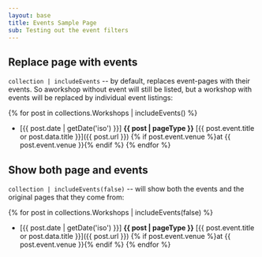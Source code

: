 ```yaml
---
layout: base
title: Events Sample Page
sub: Testing out the event filters
---
```


## Replace page with events

`collection | includeEvents` --
by default, replaces event-pages with their events.
So aworkshop without event will still be listed,
but a workshop with events will be replaced by individual
event listings:

{% for post in collections.Workshops | includeEvents() %}
- [{{ post.date | getDate('iso') }}]
  **{{ post | pageType }}**
  [{{ post.event.title or post.data.title }}]({{ post.url }})
  {% if post.event.venue %}at {{ post.event.venue }}{% endif %}
{% endfor %}

## Show both page and events

`collection | includeEvents(false)` --
will show both the events
and the original pages that they come from:

{% for post in collections.Workshops | includeEvents(false) %}
- [{{ post.date | getDate('iso') }}]
  **{{ post | pageType }}**
  [{{ post.event.title or post.data.title }}]({{ post.url }})
  {% if post.event.venue %}at {{ post.event.venue }}{% endif %}
{% endfor %}
